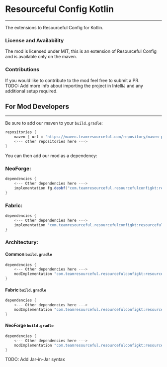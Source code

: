 # Resourceful Config Kotlin
<hr>

The extensions to Resourceful Config for Kotlin.

### License and Availability

The mod is licensed under MIT, this is an extension of Resourceful Config and is available only on the maven.

### Contributions

If you would like to contribute to the mod feel free to submit a PR.
<br>TODO: Add more info about importing the project in IntelliJ and any additional setup required.

## For Mod Developers
<hr>

Be sure to add our maven to your `build.gradle`:
```gradle
repositories {
    maven { url = "https://maven.teamresourceful.com/repository/maven-public/" }
    <--- other repositories here --->
}
```
You can then add our mod as a dependency:

### NeoForge:
```gradle
dependencies {
    <--- Other dependencies here --->
    implementation fg.deobf("com.teamresourceful.resourcefulconfigkt:resourcefulconfigkt-neoforge-1.21.3:3.3.0")
}
```

### Fabric:
```gradle
dependencies {
    <--- Other dependencies here --->
    implementation "com.teamresourceful.resourcefulconfigkt:resourcefulconfigkt-fabric-1.21.3:3.3.0"
}
```

### Architectury:

#### Common `build.gradle`
```gradle
dependencies {
    <--- Other dependencies here --->
    modImplementation "com.teamresourceful.resourcefulconfigkt:resourcefulconfigkt-common-1.21.3:3.3.0"
}
```

#### Fabric `build.gradle`
```gradle
dependencies {
    <--- Other dependencies here --->
    modImplementation "com.teamresourceful.resourcefulconfigkt:resourcefulconfigkt-fabric-1.21.3:3.3.0"
}
```

#### NeoForge `build.gradle`
```gradle
dependencies {
    <--- Other dependencies here --->
    modImplementation "com.teamresourceful.resourcefulconfigkt:resourcefulconfigkt-neoforge-1.21.3:3.3.0"
}
```

TODO: Add Jar-in-Jar syntax